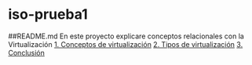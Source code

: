 # iso-prueba1
##README.md
En este proyecto explicare conceptos relacionales con la Virtualización
[1. Conceptos de virtualización](uno.md)
[2. Tipos de virtualización](dos.md)
[3. Conclusión](conclusión.md)


